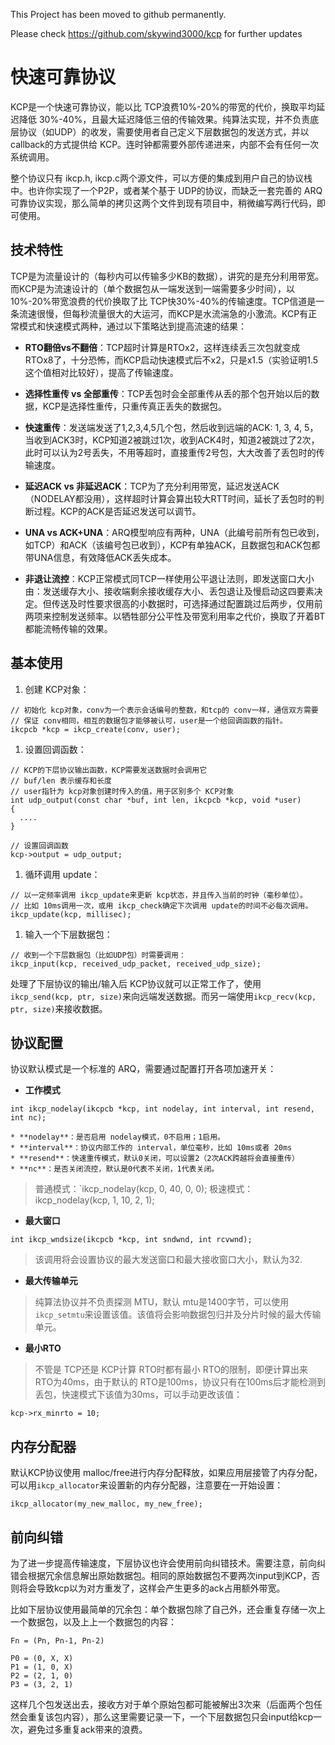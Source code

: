 This Project has been moved to github permanently.

Please check https://github.com/skywind3000/kcp for further updates


# 快速可靠协议 #

KCP是一个快速可靠协议，能以比 TCP浪费10%-20%的带宽的代价，换取平均延迟降低 30%-40%，且最大延迟降低三倍的传输效果。纯算法实现，并不负责底层协议（如UDP）的收发，需要使用者自己定义下层数据包的发送方式，并以 callback的方式提供给 KCP。连时钟都需要外部传递进来，内部不会有任何一次系统调用。

整个协议只有 ikcp.h, ikcp.c两个源文件，可以方便的集成到用户自己的协议栈中。也许你实现了一个P2P，或者某个基于 UDP的协议，而缺乏一套完善的 ARQ可靠协议实现，那么简单的拷贝这两个文件到现有项目中，稍微编写两行代码，即可使用。


## 技术特性 ##
TCP是为流量设计的（每秒内可以传输多少KB的数据），讲究的是充分利用带宽。而KCP是为流速设计的（单个数据包从一端发送到一端需要多少时间），以10%-20%带宽浪费的代价换取了比 TCP快30%-40%的传输速度。TCP信道是一条流速很慢，但每秒流量很大的大运河，而KCP是水流湍急的小激流。KCP有正常模式和快速模式两种，通过以下策略达到提高流速的结果：

  * **RTO翻倍vs不翻倍**：TCP超时计算是RTOx2，这样连续丢三次包就变成RTOx8了，十分恐怖，而KCP启动快速模式后不x2，只是x1.5（实验证明1.5这个值相对比较好），提高了传输速度。

  * **选择性重传 vs 全部重传**：TCP丢包时会全部重传从丢的那个包开始以后的数据，KCP是选择性重传，只重传真正丢失的数据包。

  * **快速重传**：发送端发送了1,2,3,4,5几个包，然后收到远端的ACK: 1, 3, 4, 5，当收到ACK3时，KCP知道2被跳过1次，收到ACK4时，知道2被跳过了2次，此时可以认为2号丢失，不用等超时，直接重传2号包，大大改善了丢包时的传输速度。

  * **延迟ACK vs 非延迟ACK**：TCP为了充分利用带宽，延迟发送ACK（NODELAY都没用），这样超时计算会算出较大RTT时间，延长了丢包时的判断过程。KCP的ACK是否延迟发送可以调节。

  * **UNA vs ACK+UNA**：ARQ模型响应有两种，UNA（此编号前所有包已收到，如TCP）和ACK（该编号包已收到），KCP有单独ACK，且数据包和ACK包都带UNA信息，有效降低ACK丢失成本。

  * **非退让流控**：KCP正常模式同TCP一样使用公平退让法则，即发送窗口大小由：发送缓存大小、接收端剩余接收缓存大小、丢包退让及慢启动这四要素决定。但传送及时性要求很高的小数据时，可选择通过配置跳过后两步，仅用前两项来控制发送频率。以牺牲部分公平性及带宽利用率之代价，换取了开着BT都能流畅传输的效果。


## 基本使用 ##

  1. 创建 KCP对象：
```
// 初始化 kcp对象，conv为一个表示会话编号的整数，和tcp的 conv一样，通信双方需要
// 保证 conv相同，相互的数据包才能够被认可，user是一个给回调函数的指针。
ikcpcb *kcp = ikcp_create(conv, user);
```
  1. 设置回调函数：
```
// KCP的下层协议输出函数，KCP需要发送数据时会调用它
// buf/len 表示缓存和长度
// user指针为 kcp对象创建时传入的值，用于区别多个 KCP对象
int udp_output(const char *buf, int len, ikcpcb *kcp, void *user)
{
  ....
}

// 设置回调函数
kcp->output = udp_output;
```
  1. 循环调用 update：
```
// 以一定频率调用 ikcp_update来更新 kcp状态，并且传入当前的时钟（毫秒单位）。
// 比如 10ms调用一次，或用 ikcp_check确定下次调用 update的时间不必每次调用。
ikcp_update(kcp, millisec);
```
  1. 输入一个下层数据包：
```
// 收到一个下层数据包（比如UDP包）时需要调用：
ikcp_input(kcp, received_udp_packet, received_udp_size);
```

处理了下层协议的输出/输入后 KCP协议就可以正常工作了，使用 `ikcp_send(kcp, ptr, size)`来向远端发送数据。而另一端使用`ikcp_recv(kcp, ptr, size)`来接收数据。


## 协议配置 ##
协议默认模式是一个标准的 ARQ，需要通过配置打开各项加速开关：
  * **工作模式**
```
int ikcp_nodelay(ikcpcb *kcp, int nodelay, int interval, int resend, int nc);
```
    * **nodelay**：是否启用 nodelay模式，0不启用；1启用。
    * **interval**：协议内部工作的 interval，单位毫秒，比如 10ms或者 20ms
    * **resend**：快速重传模式，默认0关闭，可以设置2（2次ACK跨越将会直接重传）
    * **nc**：是否关闭流控，默认是0代表不关闭，1代表关闭。
> 普通模式：`ikcp\_nodelay(kcp, 0, 40, 0, 0);
> 极速模式： ikcp\_nodelay(kcp, 1, 10, 2, 1);
  * **最大窗口**
```
int ikcp_wndsize(ikcpcb *kcp, int sndwnd, int rcvwnd);
```
> 该调用将会设置协议的最大发送窗口和最大接收窗口大小，默认为32.
  * **最大传输单元**
> 纯算法协议并不负责探测 MTU，默认 mtu是1400字节，可以使用`ikcp_setmtu`来设置该值。该值将会影响数据包归并及分片时候的最大传输单元。
  * **最小RTO**
> 不管是 TCP还是 KCP计算 RTO时都有最小 RTO的限制，即便计算出来RTO为40ms，由于默认的 RTO是100ms，协议只有在100ms后才能检测到丢包，快速模式下该值为30ms，可以手动更改该值：
```
kcp->rx_minrto = 10;
```

## 内存分配器 ##
默认KCP协议使用 malloc/free进行内存分配释放，如果应用层接管了内存分配，可以用`ikcp_allocator`来设置新的内存分配器，注意要在一开始设置：
```
ikcp_allocator(my_new_malloc, my_new_free);
```

## 前向纠错 ##
为了进一步提高传输速度，下层协议也许会使用前向纠错技术。需要注意，前向纠错会根据冗余信息解出原始数据包。相同的原始数据包不要两次input到KCP，否则将会导致kcp以为对方重发了，这样会产生更多的ack占用额外带宽。

比如下层协议使用最简单的冗余包：单个数据包除了自己外，还会重复存储一次上一个数据包，以及上上一个数据包的内容：
```
Fn = (Pn, Pn-1, Pn-2)

P0 = (0, X, X)
P1 = (1, 0, X)
P2 = (2, 1, 0)
P3 = (3, 2, 1)
```
这样几个包发送出去，接收方对于单个原始包都可能被解出3次来（后面两个包任然会重复该包内容），那么这里需要记录一下，一个下层数据包只会input给kcp一次，避免过多重复ack带来的浪费。